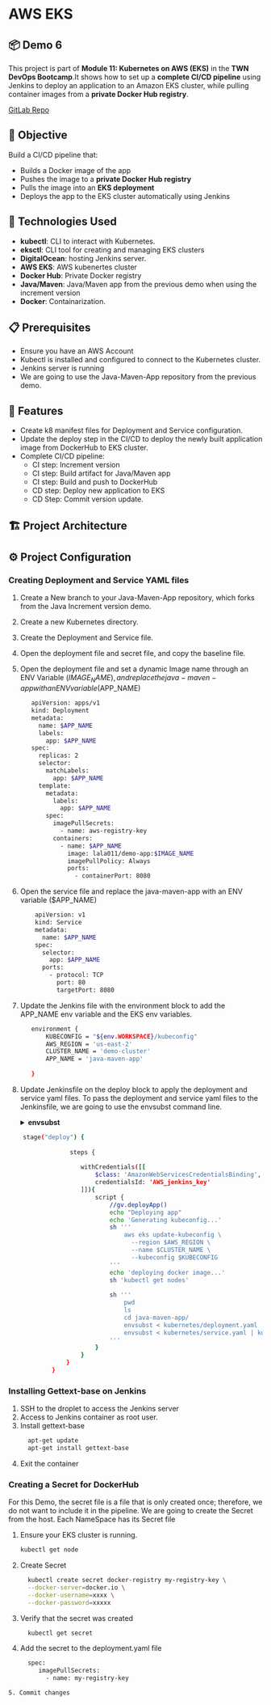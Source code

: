 # AWS EKS
## 📦 Demo 6
This project is part of **Module 11: Kubernetes on AWS (EKS)** in the **TWN DevOps Bootcamp**.It shows how to set up a **complete CI/CD pipeline** using Jenkins to deploy an application to an Amazon EKS cluster, while pulling container images from a **private Docker Hub registry**.

[GitLab Repo](https://gitlab.com/devopsbootcamp4095512/devopsbootcamp_8_jenkins_pipeline/-/tree/complete_pipeline_EKS_DockerHub?ref_type=heads)

## 📌 Objective
Build a CI/CD pipeline that:
- Builds a Docker image of the app
- Pushes the image to a **private Docker Hub registry**
- Pulls the image into an **EKS deployment**
- Deploys the app to the EKS cluster automatically using Jenkins

## 🚀 Technologies Used

- **kubectl**: CLI to interact with Kubernetes.
- **eksctl**: CLI tool for creating and managing EKS clusters
- **DigitalOcean**: hosting Jenkins server.
- **AWS EKS**: AWS kubenertes cluster
- **Docker Hub**: Private Docker registry
- **Java/Maven**: Java/Maven app from the previous demo when using the increment version
- **Docker**: Containarization.
   
## 📋 Prerequisites
- Ensure you have an AWS Account
- Kubectl is installed and configured to connect to the Kubernetes cluster.
- Jenkins server is running
- We are going to use the Java-Maven-App repository from the previous demo.
  
## 🎯 Features
- Create k8 manifest files for Deployment and Service configuration.
- Update the deploy step in the CI/CD to deploy the newly built application image from DockerHub to EKS cluster.
- Complete CI/CD pipeline:
  - CI step: Increment version
  - CI step: Build artifact for Java/Maven app
  - CI step: Build and push to DockerHub
  - CD step: Deploy new application to EKS
  - CD Step: Commit version update.
       
## 🏗 Project Architecture



## ⚙️ Project Configuration



### Creating Deployment and Service YAML files
1. Create a New branch to your Java-Maven-App repository, which forks from the Java Increment version demo.
2. Create a new Kubernetes directory.
3. Create the Deployment and Service file.
4. Open the deployment file and secret file, and copy the baseline file.
5. Open the deployment file and set a dynamic Image name through an ENV Variable ($IMAGE_NAME), and replace the java-maven-app with an ENV variable ($APP_NAME)
   ```bash
      apiVersion: apps/v1
      kind: Deployment
      metadata:
        name: $APP_NAME
        labels:
          app: $APP_NAME
      spec:
        replicas: 2
        selector:
          matchLabels:
            app: $APP_NAME
        template:
          metadata:
            labels:
              app: $APP_NAME
          spec:
            imagePullSecrets:
              - name: aws-registry-key
            containers:
              - name: $APP_NAME
                image: lala011/demo-app:$IMAGE_NAME
                imagePullPolicy: Always
                ports:
                  - containerPort: 8080
   ```
6. Open the service file and replace the java-maven-app with an ENV variable ($APP_NAME)
   ```bash
       apiVersion: v1
       kind: Service
       metadata:
         name: $APP_NAME
       spec:
         selector:
           app: $APP_NAME
         ports:
           - protocol: TCP
             port: 80
             targetPort: 8080
   ```
7. Update the Jenkins file with the environment block to add the APP_NAME env variable and the EKS env variables.
   ```bash
      environment {
          KUBECONFIG = "${env.WORKSPACE}/kubeconfig"
          AWS_REGION = 'us-east-2'
          CLUSTER_NAME = 'demo-cluster'
          APP_NAME = 'java-maven-app'
  
      }
   ```
8. Update Jenkinsfile on the deploy block to  apply the deployment and service yaml files. To pass the deployment and service yaml files to the Jenkinsfile, we are going to use the envsubst command line.

    <details><summary><strong> envsubst </strong></summary>
    envsubst is a command-line utility that performs variable substitution on text by replacing environment variables within a string or file with their corresponding values. It's commonly used to dynamically generate configuration files or other text-based artifacts by incorporating environment variables into templates. Here we are passing the deployment and service yaml file to envsubs
    </details>
```bash
    stage("deploy") {
    
                 steps {
    
                    withCredentials([[
                        $class: 'AmazonWebServicesCredentialsBinding',
                        credentialsId: 'AWS_jenkins_key'
                    ]]){
                        script {
                            //gv.deployApp()
                            echo "Deploying app"
                            echo 'Generating kubeconfig...'
                            sh '''
                                aws eks update-kubeconfig \
                                  --region $AWS_REGION \
                                  --name $CLUSTER_NAME \
                                  --kubeconfig $KUBECONFIG
                            '''
                            echo 'deploying docker image...'
                            sh 'kubectl get nodes'
    
                            sh '''
                                pwd
                                ls
                                cd java-maven-app/
                                envsubst < kubernetes/deployment.yaml | kubectl apply -f -
                                envsubst < kubernetes/service.yaml | kubectl apply -f -
                            '''
                        }
                    }
                }
            }
```

### Installing Gettext-base on Jenkins
1. SSH to the droplet to access the Jenkins server
2. Access to Jenkins container as root user.
3. Install gettext-base
   ```bash
     apt-get update
     apt-get install gettext-base
   ```
4. Exit the container

### Creating a Secret for DockerHub
For this Demo, the secret file is a file that is only created once; therefore, we do not want to include it in the pipeline. We are going to create the Secret from the host. Each NameSpace has its  Secret file
1. Ensure your EKS cluster is running.
   ```bash
   kubectl get node
   ```
2. Create Secret
   ```bash
     kubectl create secret docker-registry my-registry-key \
     --docker-server=docker.io \
     --docker-username=xxxx \
     --docker-password=xxxxx
   ```
3. Verify that the secret was created
   ```bash
     kubectl get secret
   ```
4. Add the secret to the deployment.yaml file
   ```bash
     spec:
        imagePullSecrets:
          - name: my-registry-key
  ```
5. Commit changes
   
